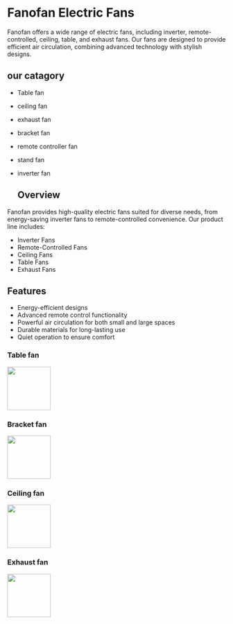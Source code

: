 # Fanofan Electric Fans

Fanofan offers a wide range of electric fans, including inverter, remote-controlled, ceiling, table, and exhaust fans. Our fans are designed to provide efficient air circulation, combining advanced technology with stylish designs.

## our catagory 
* Table fan
* ceiling fan
* exhaust fan
* bracket fan
* remote controller fan
* stand fan
*  inverter fan

   ## Overview

Fanofan provides high-quality electric fans suited for diverse needs, from energy-saving inverter fans to remote-controlled convenience. Our product line includes:

- Inverter Fans
- Remote-Controlled Fans
- Ceiling Fans
- Table Fans
- Exhaust Fans

## Features

- Energy-efficient designs
- Advanced remote control functionality
- Powerful air circulation for both small and large spaces
- Durable materials for long-lasting use
- Quiet operation to ensure comfort

### Table fan 

 <img src="1.webp" alt=""  width=100>

### Bracket fan

 <img src="2.jpg" alt=""  width=100>

### Ceiling fan

 <img src="3.jpg" alt=""  width=100>

### Exhaust fan

 <img src="4jpg" alt="" width=100>

   

